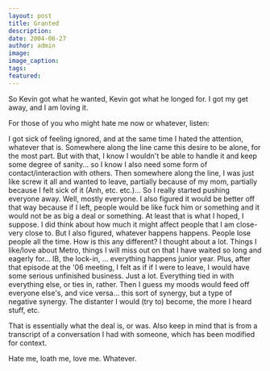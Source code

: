```yaml
---
layout: post
title: Granted
description:
date: 2004-06-27
author: admin
image:
image_caption:
tags:
featured:
---
```


So Kevin got what he wanted, Kevin got what he longed for. I got my get away, and I am loving it.

For those of you who might hate me now or whatever, listen:

I got sick of feeling ignored, and at the same time I hated the attention, whatever that is. Somewhere along the line came this desire to be alone, for the most part. But with that, I know I wouldn't be able to handle it and keep some degree of sanity... so I know I also need some form of contact/interaction with others. Then somewhere along the line, I was just like screw it all and wanted to leave, partially because of my mom, partially because I felt sick of it (Anh, etc. etc.)... So I really started pushing everyone away. Well, mostly everyone. I also figured it would be better off that way because if I left, people would be like fuck him or something and it would not be as big a deal or something. At least that is what I hoped, I suppose. I did think about how much it might affect people that I am close-very close to. But I also figured, whatever happens happens. People lose people all the time. How is this any different? I thought about a lot. Things I like/love about Metro, things I will miss out on that I have waited so long and eagerly for... IB, the lock-in, ... everything happens junior year. Plus, after that episode at the '06 meeting, I felt as if if I were to leave, I would have some serious unfinished business. Just a lot. Everything tied in with everything else, or ties in, rather. Then I guess my moods would feed off everyone else's, and vice versa... this sort of synergy, but a type of negative synergy. The distanter I would (try to) become, the more I heard stuff, etc.

That is essentially what the deal is, or was. Also keep in mind that is from a transcript of a conversation I had with someone, which has been modified for context.

Hate me, loath me, love me. Whatever.
